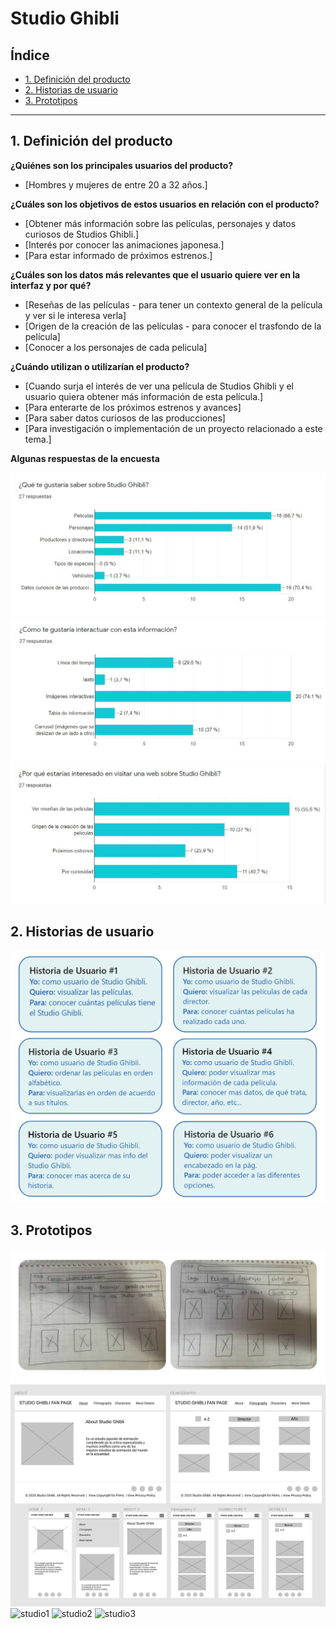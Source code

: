 # Studio Ghibli

## Índice

* [1. Definición del producto](#1-definición-del-producto)
* [2. Historias de usuario](#2-historias-de-usuario)
* [3. Prototipos](#3-prototipos)

***

## 1. Definición del producto

**¿Quiénes son los principales usuarios del producto?**

* [Hombres y mujeres de entre 20 a 32 años.]

**¿Cuáles son los objetivos de estos usuarios en relación con el producto?**

* [Obtener más información sobre las películas, personajes y datos curiosos de Studios Ghibli.]
* [Interés por conocer las animaciones japonesa.]
* [Para estar informado de próximos estrenos.]

**¿Cuáles son los datos más relevantes que el usuario quiere ver en la interfaz y por qué?**

* [Reseñas de las películas - para tener un contexto general de la película y ver si le interesa verla]
* [Origen de la creación de las películas - para conocer el trasfondo de la película]
* [Conocer a los personajes de cada pelicula]

**¿Cuándo utilizan o utilizarían el producto?**

* [Cuando surja el interés de ver una película de Studios Ghibli y el usuario quiera obtener más información de esta película.]
* [Para enterarte de los próximos estrenos y avances]
* [Para saber datos curiosos de las producciones]
* [Para investigación o implementación de un proyecto relacionado a este tema.]

**Algunas respuestas de la encuesta**

![encuesta1](src/images/encuesta1.jpg)
![encuesta2](src/images/encuesta2.jpg)
![encuesta3](src/images/encuesta3.jpg)

## 2. Historias de usuario

![historia_usuario](src/images/historia_usuario.jpg)


## 3. Prototipos

![prototipo_baja_fidelidad](src/images/prototipo-baja-fidelidad.jpg)
![prototipo2](src/images/prototipo2.jpg)
![studio1](src/images/studio1.jpg)
![studio2](src/images/studio2.jpg)
![studio3](src/images/studio3.jpg)

